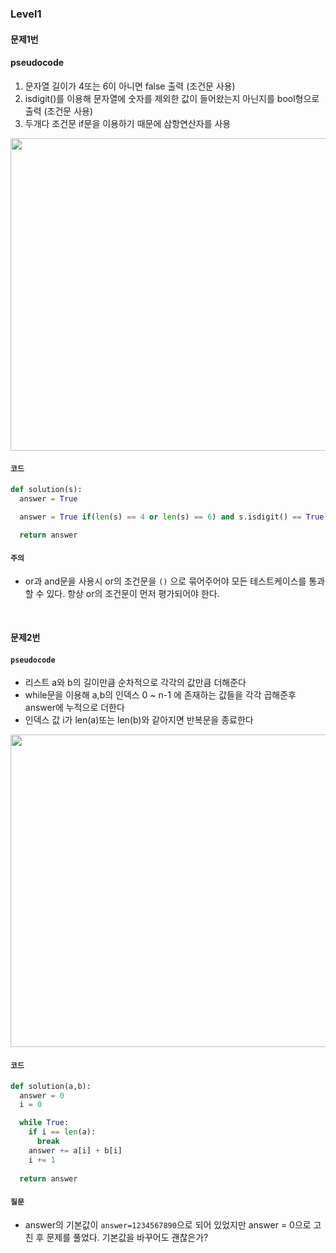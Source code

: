 
### Level1

#### 문제1번 

#### pseudocode
1. 문자열 길이가 4또는 6이 아니면 false 출력 (조건문 사용)   
2. isdigit()를 이용해 문자열에 숫자를 제외한 값이 들어왔는지 아닌지를 bool형으로 출력 (조건문 사용)   
3. 두개다 조건문 if문을 이용하기 때문에 삼항연산자를 사용       

<img src="https://user-images.githubusercontent.com/64240637/114295395-f42e6d80-9adf-11eb-909a-c15140d2cde7.png" width=700px, height=500px>
 

#### ```코드```
```py
def solution(s):
  answer = True

  answer = True if(len(s) == 4 or len(s) == 6) and s.isdigit() == True else False

  return answer
```

#### ```주의```

- or과 and문을 사용시 or의 조건문을 ```()``` 으로 묶어주어야 모든 테스트케이스를 통과할 수 있다. 항상 or의 조건문이 먼저 평가되어야 한다.

<br>


#### 문제2번 

#### ```pseudocode```
- 리스트 a와 b의 길이만큼 순차적으로 각각의 값만큼 더해준다        
- while문을 이용해 a,b의 인덱스 0 ~ n-1 에 존재하는 값들을 각각 곱해준후 answer에 누적으로 더한다    
- 인덱스 값 i가 len(a)또는 len(b)와 같아지면 반복문을 종료한다                

<img src="https://user-images.githubusercontent.com/64240637/114295397-f5f83100-9adf-11eb-83f5-aebccd8f8072.png" width=700px, height=500px>


#### ```코드```
```py
def solution(a,b):
  answer = 0
  i = 0

  while True:
    if i == len(a):
      break
    answer += a[i] + b[i]
    i += 1
  
  return answer
```

#### ```질문```

- answer의 기본값이 ```answer=1234567890```으로 되어 있었지만 answer = 0으로 고친 후 문제를 풀었다. 기본값을 바꾸어도 괜찮은가?